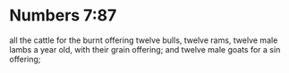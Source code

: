 # Numbers 7:87

all the cattle for the burnt offering twelve bulls, twelve rams, twelve male lambs a year old, with their grain offering; and twelve male goats for a sin offering;
